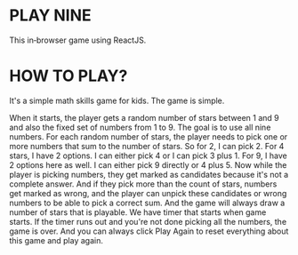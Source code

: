 # PLAY NINE
This in‑browser game using ReactJS. 

# HOW TO PLAY?
It's a simple math skills game for kids. The game is simple. 

When it starts, the player gets a random number of stars between 1 and 9 and also the fixed set of numbers from 1 to 9. The goal is to use all nine numbers. For each random number of stars, the player needs to pick one or more numbers that sum to the number of stars. So for 2, I can pick 2. For 4 stars, I have 2 options. I can either pick 4 or I can pick 3 plus 1. For 9, I have 2 options here as well. I can either pick 9 directly or 4 plus 5. Now while the player is picking numbers, they get marked as candidates because it's not a complete answer. And if they pick more than the count of stars, numbers get marked as wrong, and the player can unpick these candidates or wrong numbers to be able to pick a correct sum. And the game will always draw a number of stars that is playable. We have timer that starts when game starts. If the timer runs out and you're not done picking all the numbers, the game is over. And you can always click Play Again to reset everything about this game and play again.